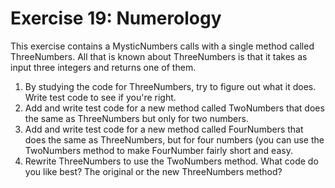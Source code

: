 ﻿# Exercise 19: Numerology

This exercise contains a MysticNumbers calls with a single method called
ThreeNumbers. All that is known about ThreeNumbers is that it takes as
input three integers and returns one of them.

1. By studying the code for ThreeNumbers, try to figure out what it does. 
   Write test code to see if you're right.
2. Add and write test code for a new method called TwoNumbers that does 
   the same as ThreeNumbers but only for two numbers.
3. Add and write test code for a new method called FourNumbers that does 
   the same as ThreeNumbers, but for four numbers (you can use the 
   TwoNumbers method to make FourNumber fairly short and easy.
4. Rewrite ThreeNumbers to use the TwoNumbers method. What code do you 
   like best? The original or the new ThreeNumbers method?

